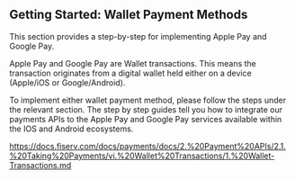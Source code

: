 ## Getting Started: Wallet Payment Methods

This section provides a step-by-step for implementing Apple Pay and Google Pay.

Apple Pay and Google Pay are Wallet transactions. This means the transaction originates from a digital wallet held either on a device (Apple/iOS or Google/Android).

To implement either wallet payment method, please follow the steps under the relevant section. The step by step guides tell you how to integrate our payments APIs to the Apple Pay and Google Pay services available within the IOS and Android ecosystems.


https://docs.fiserv.com/docs/payments/docs/2.%20Payment%20APIs/2.1.%20Taking%20Payments/vi.%20Wallet%20Transactions/1.%20Wallet-Transactions.md